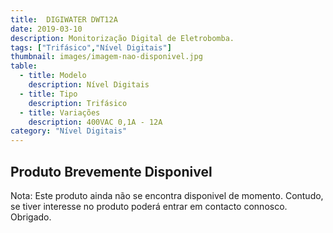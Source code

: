 ```yaml
---
title:  DIGIWATER DWT12A
date: 2019-03-10
description: Monitorização Digital de Eletrobomba.
tags: ["Trifásico","Nível Digitais"]
thumbnail: images/imagem-nao-disponivel.jpg
table:
  - title: Modelo
    description: Nível Digitais 
  - title: Tipo
    description: Trifásico
  - title: Variações
    description: 400VAC 0,1A - 12A
category: "Nível Digitais"
---
```


## Produto Brevemente Disponivel

Nota: Este produto ainda não se encontra disponivel de momento. Contudo, se tiver interesse no produto poderá entrar em contacto connosco. Obrigado.

